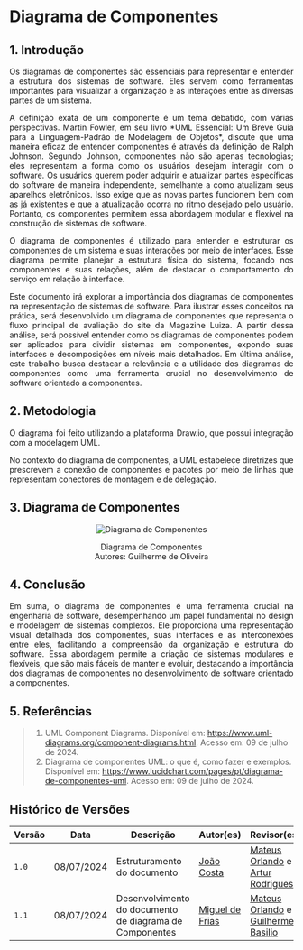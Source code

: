 # Diagrama de Componentes


## 1. Introdução

<p align="justify">
Os diagramas de componentes são essenciais para representar e entender a estrutura dos sistemas de software. Eles servem como ferramentas importantes para visualizar a organização e as interações entre as diversas partes de um sistema.
</p>

<p align="justify">
A definição exata de um componente é um tema debatido, com várias perspectivas. Martin Fowler, em seu livro *UML Essencial: Um Breve Guia para a Linguagem-Padrão de Modelagem de Objetos*, discute que uma maneira eficaz de entender componentes é através da definição de Ralph Johnson. Segundo Johnson, componentes não são apenas tecnologias; eles representam a forma como os usuários desejam interagir com o software. Os usuários querem poder adquirir e atualizar partes específicas do software de maneira independente, semelhante a como atualizam seus aparelhos eletrônicos. Isso exige que as novas partes funcionem bem com as já existentes e que a atualização ocorra no ritmo desejado pelo usuário. Portanto, os componentes permitem essa abordagem modular e flexível na construção de sistemas de software.
</p>

<p align="justify">
O diagrama de componentes é utilizado para entender e estruturar os componentes de um sistema e suas interações por meio de interfaces. Esse diagrama permite planejar a estrutura física do sistema, focando nos componentes e suas relações, além de destacar o comportamento do serviço em relação à interface.
</p>

<p align="justify">
Este documento irá explorar a importância dos diagramas de componentes na representação de sistemas de software. Para ilustrar esses conceitos na prática, será desenvolvido um diagrama de componentes que representa o fluxo principal de avaliação do site da Magazine Luiza. A partir dessa análise, será possível entender como os diagramas de componentes podem ser aplicados para dividir sistemas em componentes, expondo suas interfaces e decomposições em níveis mais detalhados. Em última análise, este trabalho busca destacar a relevância e a utilidade dos diagramas de componentes como uma ferramenta crucial no desenvolvimento de software orientado a componentes.
</p>


## 2. Metodologia


<p align="justify">
O diagrama foi feito utilizando a plataforma Draw.io, que possui integração com a modelagem UML.
</p>

<p align="justify">
No contexto do diagrama de componentes, a UML estabelece diretrizes que prescrevem a conexão de componentes e pacotes por meio de linhas que representam conectores de montagem e de delegação.
</p>




## 3. Diagrama de Componentes


<div align = "center"><img src="https://github.com/UnBArqDsw2024-1/2024.1_G7_My_Market/blob/DiagramaDeComponentes/docs/Imagens/Diagramas/DiagramaDeComponentes.jpeg" alt="Diagrama de Componentes">
<p>Diagrama de Componentes<br> Autores: Guilherme de Oliveira</p></div>


## 4. Conclusão

<p align="justify">
Em suma, o diagrama de componentes é uma ferramenta crucial na engenharia de software, desempenhando um papel fundamental no design e modelagem de sistemas complexos. Ele proporciona uma representação visual detalhada dos componentes, suas interfaces e as interconexões entre eles, facilitando a compreensão da organização e estrutura do software. Essa abordagem permite a criação de sistemas modulares e flexíveis, que são mais fáceis de manter e evoluir, destacando a importância dos diagramas de componentes no desenvolvimento de software orientado a componentes.
</p>



## 5. Referências

> 1. UML Component Diagrams. Disponível em: https://www.uml-diagrams.org/component-diagrams.html. Acesso em: 09 de julho de 2024.
> 2. Diagrama de componentes UML: o que é, como fazer e exemplos. Disponível em: <https://www.lucidchart.com/pages/pt/diagrama-de-componentes-uml>. Acesso em: 09 de julho de 2024.

## Histórico de Versões

| Versão |     Data    | Descrição   | Autor(es) | Revisor(es) |
| ------ | ----------- | ----------- | --------- | ----------- |
| `1.0`  | 08/07/2024 | Estruturamento do documento | [João Costa](https://github.com/jvcostta)  | [Mateus Orlando](https://github.com/MateusPy) e [Artur Rodrigues](https://github.com/ArturRSA19)|
| `1.1`  | 08/07/2024 | Desenvolvimento do documento de diagrama de Componentes | [Miguel de Frias](https://github.com/migueldefrias)  | [Mateus Orlando](https://github.com/MateusPy) e [Guilherme Basilio](https://github.com/GuilhermeBES)|
